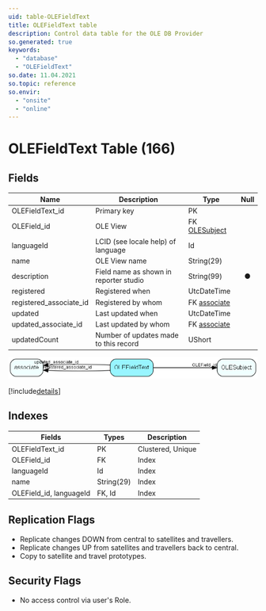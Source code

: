 ```yaml
---
uid: table-OLEFieldText
title: OLEFieldText table
description: Control data table for the OLE DB Provider
so.generated: true
keywords:
  - "database"
  - "OLEFieldText"
so.date: 11.04.2021
so.topic: reference
so.envir:
  - "onsite"
  - "online"
---
```


# OLEFieldText Table (166)

## Fields

| Name | Description | Type | Null |
|------|-------------|------|:----:|
|OLEFieldText\_id|Primary key|PK| |
|OLEField\_id|OLE View|FK [OLESubject](olesubject.md)| |
|languageId|LCID (see locale help) of language|Id| |
|name|OLE View name|String(29)| |
|description|Field name as shown in reporter studio|String(99)|&#x25CF;|
|registered|Registered when|UtcDateTime| |
|registered\_associate\_id|Registered by whom|FK [associate](associate.md)| |
|updated|Last updated when|UtcDateTime| |
|updated\_associate\_id|Last updated by whom|FK [associate](associate.md)| |
|updatedCount|Number of updates made to this record|UShort| |


![OLEFieldText table relationship diagram](./media/OLEFieldText.png)

[!include[details](./includes/olefieldtext.md)]

## Indexes

| Fields | Types | Description |
|--------|-------|-------------|
|OLEFieldText\_id |PK |Clustered, Unique |
|OLEField\_id |FK |Index |
|languageId |Id |Index |
|name |String(29) |Index |
|OLEField\_id, languageId |FK, Id |Index |

## Replication Flags

* Replicate changes DOWN from central to satellites and travellers.
* Replicate changes UP from satellites and travellers back to central.
* Copy to satellite and travel prototypes.

## Security Flags

* No access control via user's Role.

